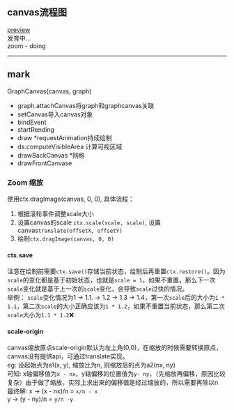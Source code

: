 ## canvas流程图

[preview](https://graph.lin2006yuo.vercel.app/)  
发育中...   
zoom - doing

---
## mark

GraphCanvas(canvas, graph)
- graph.attachCanvas将graph和graphcanvas关联
- setCanvas导入canvas对象
- bindEvent
- startRending
- draw *requestAnimation持续绘制
- ds.computeVisibleArea 计算可视区域
- drawBackCanvas *网格
- drawFrontCanvase

### Zoom 缩放

使用ctx.dragImage(canvas, 0, 0), 具体流程：  
1. 根据滚轮事件调整scale大小
2. 设置canvas的scale `ctx.scale(scale, scale)`, 设置canvas`translate(offsetX, offsetY)`
3. 绘制`ctx.dragImage(canvas, 0, 0)`  
#### **ctx.save**  
注意在绘制前需要`ctx.save()`存储当前状态，绘制后再重置`ctx.restore()`。因为`scale`的变化都是基于初始状态，也就是`scale = 1`，如果不重置，那么下一次`scale`变化就是基于上一次的`scale`变化，会导致`scale`过快的情况。  
举例： `scale`变化情况为1 -> 1.1. -> 1.2 -> 1.3 -> 1.4，第一次`scale`后的大小为`1 * 1.1`，第二次`scale`的大小正确应该为`1 * 1.2`，如果不重置当前状态，那么第二次`scale`大小为`1.1 * 1.2`❌
#### **scale-origin**  
canvas缩放原点scale-origin默认为左上角(0,0)，在缩放的时候需要转换原点，canvas没有提供api，可通过translate实现。  
eg: 设起始点为a1(x, y), 缩放比为n, 则缩放后的点为a2(nx, ny)  
可知: x轴偏移值为`x - nx`，y轴偏移的位置值为`y- ny`，（先缩放再偏移，原因比较复杂）由于做了缩放，实际上求出来的偏移值是经过缩放的，所以需要再除以n  
最终解: x -> (x - nx)/n = `x/n - x`  
        y -> (y - ny)/n = `y/n -y`
  
